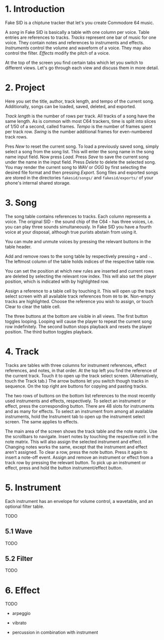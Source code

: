 # 1. Introduction

Fake SID is a chiptune tracker that let's you create Commodore 64 music.

A *song* in Fake SID is basically a table with one column per voice.
Table entries are references to tracks.
*Tracks* represent one bar of music for one voice.
They contain notes and references to instruments and effects.
*Instruments* control the volume and waveform of a voice.
They may also control the filter.
*Effects* modify the pitch of a voice.

At the top of the screen you find certain tabs which let you switch to different views.
Let's go through each view and discuss them in more detail.


# 2. Project

Here you set the title, author, track length, and tempo of the current song.
Additionally, songs can be loaded, saved, deleted, and exported.

*Track length* is the number of rows per track.
All tracks of a song have the same length.
As is common with most C64 trackers, time is split into slices of 1/50 of a second, called frames.
*Tempo* is the number of frames spent per track row.
*Swing* is the number additional frames for even-numbered track rows.

Pres *New* to reset the current song.
To load a previously saved song, simply select a song from the song list.
This will enter the song name in the song name input field.
Now press *Load*.
Press *Save* to save the current song under the name in the input field.
Press *Delete* to delete the selected song.
You may render the current song to *WAV* or *OGG* by first selecting the desired file format and then pressing *Export*.
Song files and exported songs are stored in the directories `fakesid/songs/` and `fakesid/exports/`
of your phone's internal shared storage.


# 3. Song

The song table contains references to tracks.
Each column represents a voice.
The original SID - the sound chip of the C64 - has three voices, i.e. you can play three sounds simultaneously.
In Fake SID you have a fourth voice at your disposal, although true purists abstain from using it.

You can mute and unmute voices by pressing the relevant buttons in the table header.

Add and remove rows to the song table by respectively pressing `+` and `-`.
The leftmost column of the table holds indices of the respective table row.

You can set the position at which new rules are inserted and current rows are deleted
by selecting the relevant row index.
This will also set the player position, which is indicated with by highlighted row.

Assign a reference to a table cell by touching it.
This will open up the track select screen with all available track references from `00` to `BK`.
Non-empty tracks are highlighted.
Choose the reference you wish to assign, or touch Clear to clear the table cell.

The three buttons at the bottom are visible in all views.
The first button toggles looping.
Looping will cause the player to repeat the current song row indefinitely.
The second button stops playback and resets the player position.
The third button toggles playback.


# 4. Track

Tracks are tables with three columns for instrument references, effect references, and notes, in that order.
At the top left you find the reference of the current track.
Touch it to open up the track select screen.
(Alternatively, touch the Track tab.)
The arrow buttons let you switch though tracks in sequence.
On the top right are buttons for copying and pasting tracks.

The two rows of buttons on the bottom list references to the most recently used instruments and effects, respectively.
To select an instrument or effect, press the corresponding button.
There are 48 slots for instruments and as many for effects.
To select an instrument from among all available instruments,
hold the Instrument tab to open up the instrument select screen.
The same applies to effects.

The main area of the screen shows the track table and the note matrix.
Use the scrollbars to navigate.
Insert notes by touching the respective cell in the note matrix.
This will also assign the selected instrument and effect.
Changing notes works the same, except that the instrument and effect aren't assigned.
To clear a row, press the note button.
Press it again to insert a note-off event.
Assign and remove an instrument or effect from a track row by pressing the relevant button.
To pick up an instrument or effect, press and hold the button instrument/effect button.


# 5. Instrument

Each instrument has an envelope for volume control, a wavetable, and an optional filter table.

TODO


## 5.1 Wave

TODO


## 5.2 Filter

TODO


# 6. Effect

TODO

+ arpeggio

+ vibrato

+ percussion in combination with instrument
